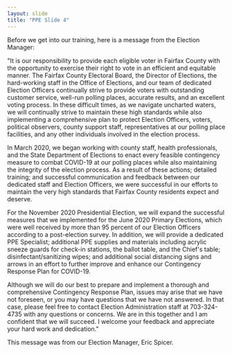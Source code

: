 ```yaml
---
layout: slide
title: "PPE Slide 4"
---
```


Before we get into our training, here is a message from the Election Manager:

"It is our responsibility to provide each eligible voter in Fairfax County with the opportunity to exercise their right to vote in an efficient and equitable manner. The Fairfax County Electoral Board, the Director of Elections, the hard-working staff in the Office of Elections, and our team of dedicated Election Officers continually strive to provide voters with outstanding customer service, well-run polling places, accurate results, and an excellent voting process. In these difficult times, as we navigate uncharted waters, we will continually strive to maintain these high standards while also implementing a comprehensive plan to protect Election Officers, voters, political observers, county support staff, representatives at our polling place facilities, and any other individuals involved in the election process.

In March 2020, we began working with county staff, health professionals, and the State Department of Elections to enact every feasible contingency measure to combat COVID-19 at our polling places while also maintaining the integrity of the election process. As a result of these actions; detailed training; and successful communication and feedback between our dedicated staff and Election Officers, we were successful in our efforts to maintain the very high standards that Fairfax County residents expect and deserve.

For the November 2020 Presidential Election, we will expand the successful measures that we implemented for the June 2020 Primary Elections, which were well received by more than 95 percent of our Election Officers according to a post-election survey. In addition, we will provide a dedicated PPE Specialist; additional PPE supplies and materials including acrylic sneeze guards for check-in stations, the ballot table, and the Chief's table; disinfectant/sanitizing wipes; and additional social distancing signs and arrows in an effort to further improve and enhance our Contingency Response Plan for COVID-19.

Although we will do our best to prepare and implement a thorough and comprehensive Contingency Response Plan, issues may arise that we have not foreseen, or you may have questions that we have not answered. In that case, please feel free to contact Election Administration staff at 703-324-4735 with any questions or concerns. We are in this together and I am confident that we will succeed. I welcome your feedback and appreciate your hard work and dedication."

This message was from our Election Manager, Eric Spicer.